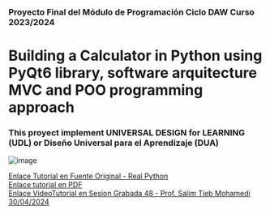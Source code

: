 ### Proyecto Final del Módulo de Programación Ciclo DAW Curso 2023/2024
# Building a Calculator in Python using PyQt6 library, software arquitecture MVC and POO programming approach
### This proyect implement UNIVERSAL DESIGN for LEARNING (UDL) or Diseño Universal para el Aprendizaje (DUA)

![image](https://github.com/profesiglo21/gui_poo_python/assets/7001197/8a1e7623-c0d2-4d6f-8199-b1b74c8bf298)

[Enlace Tutorial en Fuente Original - Real Python](https://realpython.com/python-pyqt-gui-calculator/) <br>
[Enlace tutorial en PDF](https://drive.google.com/file/d/1L75bhx-fk76q1UPCsjkLJ2k5J1Y0zUj1/view?usp=drive_link) <br>
[Enlace VideoTutorial en Sesion Grabada 48 - Prof. Salim Tieb Mohamedi 30/04/2024](https://drive.google.com/file/d/1L8IScZySPm4648lmc8uS0hJ7eTCu3iI5/view?usp=drive_link)


